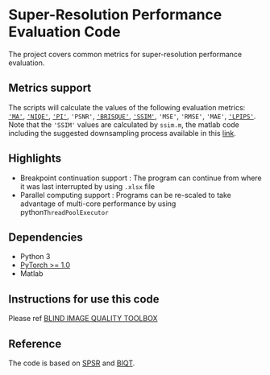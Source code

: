 # Super-Resolution Performance Evaluation Code
The project covers common metrics for super-resolution performance evaluation.

## Metrics support
The scripts will calculate the values of the following evaluation metrics: 
[`'MA'`](https://github.com/chaoma99/sr-metric), 
[`'NIQE'`](https://github.com/csjunxu/Bovik_NIQE_SPL2013), 
[`'PI'`](https://github.com/roimehrez/PIRM2018), `'PSNR'`, 
[`'BRISQUE'`](http://live.ece.utexas.edu/research/quality/),
[`'SSIM'`](https://ece.uwaterloo.ca/~z70wang/research/ssim), `'MSE'`, `'RMSE'`, `'MAE'`, 
[`'LPIPS'`](https://github.com/richzhang/PerceptualSimilarity). 
Note that the `'SSIM'` values are calculated by `ssim.m`, the matlab code including the suggested downsampling process available in this [link](https://ece.uwaterloo.ca/~z70wang/research/ssim). 


## Highlights
- Breakpoint continuation support : The program can continue from where it was last interrupted by using `.xlsx` file
- Parallel computing  support : Programs can be re-scaled to take advantage of multi-core performance by using python`ThreadPoolExecutor`

## Dependencies
- Python 3 
- [PyTorch >= 1.0](https://pytorch.org/)
- Matlab 

## Instructions for use this code
Please ref [BLIND IMAGE QUALITY TOOLBOX](./metrics/README.md "BLIND IMAGE QUALITY TOOLBOX")

## Reference

The code is based on [SPSR](https://github.com/Maclory/SPSR)  and [BIQT](https://github.com/dsoellinger/blind_image_quality_toolbox). 
